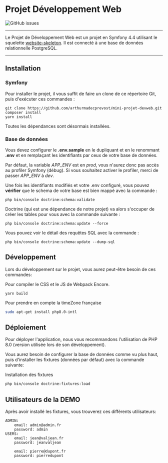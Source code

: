 # Projet Développement Web

![GitHub issues](https://img.shields.io/github/issues/arthurmadecprevost/arthurmadecprevost/mini-projet-devweb?label=issues)

****

Le Projet de Développement Web est un projet en Symfony 4.4 utilisant le squelette [website-skeleton](https://packagist.org/packages/symfony/website-skeleton#v4.4.99).
Il est connecté à une base de données relationnelle PostgreSQL.
****
## Installation
### Symfony
Pour installer le projet, il vous suffit de faire un clone de ce répertoire Git, puis d'exécuter ces commandes :
    
    git clone https://github.com/arthurmadecprevost/mini-projet-devweb.git
    composer install
    yarn install
Toutes les dépendances sont désormais installées. 
### Base de données
Vous devez configurer le **.env.sample** en le dupliquant et en le renommant **.env** et en remplaçant les identifiants par ceux de votre base de données.

Par défaut, la variable _APP_ENV_ est en _prod_, vous n'aurez donc pas accès au profiler Symfony (débug). Si vous souhaitez activer le profiler, merci de passer _APP_ENV_ à _dev_.

Une fois les identifiants modifiés et votre .env configuré, vous pouvez **vérifier** que le schema de votre base est bien mappé avec la commande :
    
    php bin/console doctrine:schema:validate
Doctrine (qui est une dépendance de notre projet) va alors s'occuper de créer les tables pour vous avec la commande suivante :

    php bin/console doctrine:schema:update --force

Vous pouvez voir le détail des requêtes SQL avec la commande :

    php bin/console doctrine:schema:update --dump-sql

## Développement
Lors du développement sur le projet, vous aurez peut-être besoin de ces commandes:

Pour compiler le CSS et le JS de Webpack Encore.

    yarn build

Pour prendre en compte la timeZone française
```bash
sudo apt-get install php8.0-intl
```


## Déploiement

Pour déployer l'application, nous vous recommandons l'utilisation de PHP 8.0 (version utilisée lors de son développement).

Vous aurez besoin de configurer la base de données comme vu plus haut, puis d'installer les fixtures (données par défaut) avec la commande suivante:

Installation des fixtures
```bash
php bin/console doctrine:fixtures:load
```

## Utilisateurs de la DEMO

Après avoir installé les fixtures, vous trouverez ces différents utilisateurs:
``` 
ADMIN:
    email: admin@admin.fr
    password: admin
USERS:
    email: jean@valjean.fr
    password: jeanvaljean
    
    email: pierre@dupont.fr
    password: pierredupont
```